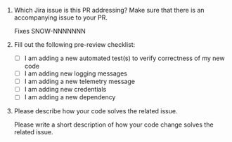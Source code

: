 <!---
Please answer these questions before creating your pull request. Thanks!
--->

1. Which Jira issue is this PR addressing? Make sure that there is an accompanying issue to your PR.

   <!---
   In this section, please add a Snowflake Jira issue number.
   
   Note that if a corresponding GitHub issue exists, you should still include
   the Snowflake Jira issue number. For example, for GitHub issue
   https://github.com/snowflakedb/snowpark-python/issues/1400, you should
   add "SNOW-1335071" here.
    --->

   Fixes SNOW-NNNNNNN

2. Fill out the following pre-review checklist:

   - [ ] I am adding a new automated test(s) to verify correctness of my new code
   - [ ] I am adding new logging messages
   - [ ] I am adding a new telemetry message
   - [ ] I am adding new credentials
   - [ ] I am adding a new dependency

3. Please describe how your code solves the related issue.

   Please write a short description of how your code change solves the related issue.
